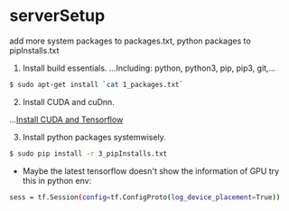# serverSetup
add more system packages to packages.txt, python packages to pipInstalls.txt
1. Install build essentials. 
...Including: python, python3, pip, pip3, git,...

```bash
$ sudo apt-get install `cat 1_packages.txt`
```
2. Install CUDA and cuDnn.

...[Install CUDA and Tensorflow](https://github.com/donnydcy/serverSetup/blob/master/InstallingCUDA8Tensorflow1_0inUbuntu16_04.md)

3. Install python packages systemwisely.

```bash
$ sudo pip install -r 3_pipInstalls.txt
```


+ Maybe the latest tensorflow doesn't show the information of GPU try this in python env:

```sh
sess = tf.Session(config=tf.ConfigProto(log_device_placement=True))
```

